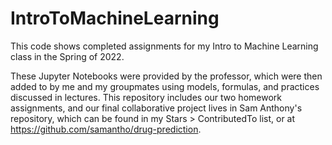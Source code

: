 # IntroToMachineLearning

This code shows completed assignments for my Intro to Machine Learning class in the Spring of 2022.

These Jupyter Notebooks were provided by the professor, which were then added to by me and my groupmates using models, formulas, and practices discussed in lectures. This repository includes our two homework assignments, and our final collaborative project lives in Sam Anthony's repository, which can be found in my Stars > ContributedTo list, or at https://github.com/samantho/drug-prediction.